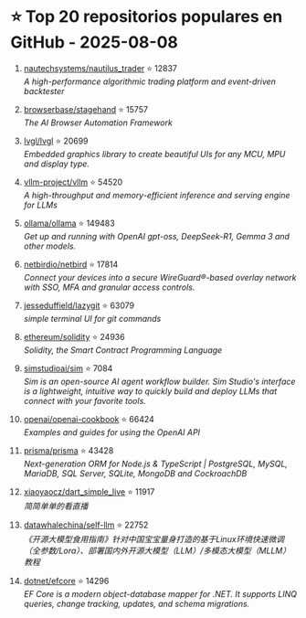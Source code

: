# ⭐ Top 20 repositorios populares en GitHub - 2025-08-08

1. [nautechsystems/nautilus_trader](https://github.com/nautechsystems/nautilus_trader) ⭐ 12837  
   _A high-performance algorithmic trading platform and event-driven backtester_

2. [browserbase/stagehand](https://github.com/browserbase/stagehand) ⭐ 15757  
   _The AI Browser Automation Framework_

3. [lvgl/lvgl](https://github.com/lvgl/lvgl) ⭐ 20699  
   _Embedded graphics library to create beautiful UIs for any MCU, MPU and display type._

4. [vllm-project/vllm](https://github.com/vllm-project/vllm) ⭐ 54520  
   _A high-throughput and memory-efficient inference and serving engine for LLMs_

5. [ollama/ollama](https://github.com/ollama/ollama) ⭐ 149483  
   _Get up and running with OpenAI gpt-oss, DeepSeek-R1, Gemma 3 and other models._

6. [netbirdio/netbird](https://github.com/netbirdio/netbird) ⭐ 17814  
   _Connect your devices into a secure WireGuard®-based overlay network with SSO, MFA and granular access controls._

7. [jesseduffield/lazygit](https://github.com/jesseduffield/lazygit) ⭐ 63079  
   _simple terminal UI for git commands_

8. [ethereum/solidity](https://github.com/ethereum/solidity) ⭐ 24936  
   _Solidity, the Smart Contract Programming Language_

9. [simstudioai/sim](https://github.com/simstudioai/sim) ⭐ 7084  
   _Sim is an open-source AI agent workflow builder. Sim Studio's interface is a lightweight, intuitive way to quickly build and deploy LLMs that connect with your favorite tools._

10. [openai/openai-cookbook](https://github.com/openai/openai-cookbook) ⭐ 66424  
   _Examples and guides for using the OpenAI API_

11. [prisma/prisma](https://github.com/prisma/prisma) ⭐ 43428  
   _Next-generation ORM for Node.js & TypeScript | PostgreSQL, MySQL, MariaDB, SQL Server, SQLite, MongoDB and CockroachDB_

12. [xiaoyaocz/dart_simple_live](https://github.com/xiaoyaocz/dart_simple_live) ⭐ 11917  
   _简简单单的看直播_

13. [datawhalechina/self-llm](https://github.com/datawhalechina/self-llm) ⭐ 22752  
   _《开源大模型食用指南》针对中国宝宝量身打造的基于Linux环境快速微调（全参数/Lora）、部署国内外开源大模型（LLM）/多模态大模型（MLLM）教程_

14. [dotnet/efcore](https://github.com/dotnet/efcore) ⭐ 14296  
   _EF Core is a modern object-database mapper for .NET. It supports LINQ queries, change tracking, updates, and schema migrations._


<!-- Última actualización: 2025-08-08T08:06:25.474546 UTC -->